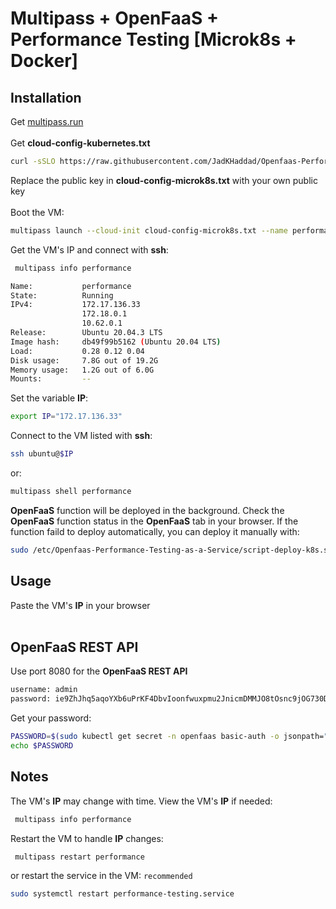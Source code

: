 # Multipass + OpenFaaS + Performance Testing [Microk8s + Docker]

## Installation

Get [multipass.run](https://multipass.run)<br /><br />
Get **cloud-config-kubernetes.txt**<br />

```sh
curl -sSLO https://raw.githubusercontent.com/JadKHaddad/Openfaas-Performance-Testing-as-a-Service/main/cloud-config-microk8s.txt
```
Replace the public key in **cloud-config-microk8s.txt** with your own public key<br /><br />
Boot the VM:
```sh
multipass launch --cloud-init cloud-config-microk8s.txt --name performance --cpus 6 --mem 6G --disk 20G
```
Get the VM's IP and connect with **ssh**:
```sh
 multipass info performance
```
```sh
Name:           performance
State:          Running
IPv4:           172.17.136.33
                172.18.0.1
                10.62.0.1
Release:        Ubuntu 20.04.3 LTS
Image hash:     db49f99b5162 (Ubuntu 20.04 LTS)
Load:           0.28 0.12 0.04
Disk usage:     7.8G out of 19.2G
Memory usage:   1.2G out of 6.0G
Mounts:         --
```
Set the variable **IP**:
```sh
export IP="172.17.136.33"
```
Connect to the VM listed with **ssh**:
```sh
ssh ubuntu@$IP
```
or:
```sh
multipass shell performance
```
**OpenFaaS** function will be deployed in the background. Check the **OpenFaaS** function status in the **OpenFaaS** tab in your browser. If the function faild to deploy automatically, you can deploy it manually with:
```sh
sudo /etc/Openfaas-Performance-Testing-as-a-Service/script-deploy-k8s.sh 
```
## Usage

Paste the VM's **IP** in your browser<br /><br />

## OpenFaaS REST API

Use port 8080 for the **OpenFaaS REST API**<br />
```sh
username: admin
password: ie9ZhJhq5aqoYXb6uPrKF4DbvIoonfwuxpmu2JnicmDMMJO8tOsnc9jOG730DuW
```
Get your password:
```sh
PASSWORD=$(sudo kubectl get secret -n openfaas basic-auth -o jsonpath="{.data.basic-auth-password}" | base64 --decode; echo)
echo $PASSWORD
```

## Notes
The VM's **IP** may change with time. View the VM's **IP** if needed:
```sh
 multipass info performance
```
Restart the VM to handle **IP** changes:
```sh
 multipass restart performance
```
or restart the service in the VM: ```recommended```
```sh
sudo systemctl restart performance-testing.service
```


